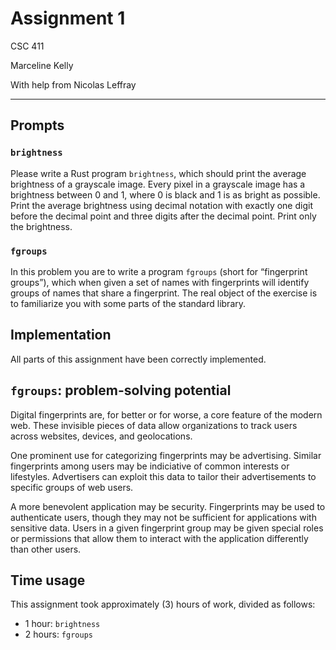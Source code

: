 # Assignment 1

CSC 411

Marceline Kelly

With help from Nicolas Leffray

---

## Prompts

### `brightness`

Please write a Rust program `brightness`, which should print the average brightness of a grayscale image. Every pixel in a grayscale image has a brightness between 0 and 1, where 0 is black and 1 is as bright as possible. Print the average brightness using decimal notation with exactly one digit before the decimal point and three digits after the decimal point. Print only the brightness.

### `fgroups`

In this problem you are to write a program `fgroups` (short for “fingerprint groups”), which when given a set of names with fingerprints will identify groups of names that share a fingerprint. The real object of the exercise is to familiarize you with some parts of the standard library.

## Implementation

All parts of this assignment have been correctly implemented.

## `fgroups`: problem-solving potential

Digital fingerprints are, for better or for worse, a core feature of the modern web. These invisible pieces of data allow organizations to track users across websites, devices, and geolocations.

One prominent use for categorizing fingerprints may be advertising. Similar fingerprints among users may be indiciative of common interests or lifestyles. Advertisers can exploit this data to tailor their advertisements to specific groups of web users.

A more benevolent application may be security. Fingerprints may be used to authenticate users, though they may not be sufficient for applications with sensitive data. Users in a given fingerprint group may be given special roles or permissions that allow them to interact with the application differently than other users.

## Time usage

This assignment took approximately (3) hours of work, divided as follows:

- 1 hour: `brightness`
- 2 hours: `fgroups`